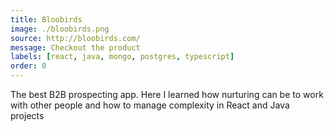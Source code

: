 ```yaml
---
title: Bloobirds
image: ./bloobirds.png
source: http://bloobirds.com/
message: Checkout the product
labels: [react, java, mongo, postgres, typescript]
order: 0
---
```


The best B2B prospecting app.
Here I learned how nurturing can be to work with other people
and how to manage complexity in React and Java projects
